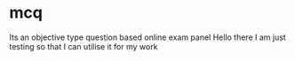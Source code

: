 # mcq
Its an objective type question based online exam panel
Hello there I am just testing so that I can utilise it for my work
